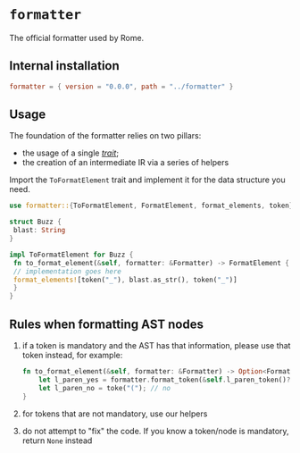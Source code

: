 # `formatter`

The official formatter used by Rome.

## Internal installation

```toml
formatter = { version = "0.0.0", path = "../formatter" }
```

## Usage

The foundation of the formatter relies on two pillars:

- the usage of a single [*trait*](https://doc.rust-lang.org/reference/items/traits.html);
- the creation of an intermediate IR via a series of helpers

Import the `ToFormatElement` trait and implement it for the data structure you need.

```rust
use formatter::{ToFormatElement, FormatElement, format_elements, token}

struct Buzz {
 blast: String
}

impl ToFormatElement for Buzz {
 fn to_format_element(&self, formatter: &Formatter) -> FormatElement {
 // implementation goes here
 format_elements![token("_"), blast.as_str(), token("_")]
 }
}

```

## Rules when formatting AST nodes

1. if a token is mandatory and the AST has that information, please use that token instead, for example:

	```rust
	fn to_format_element(&self, formatter: &Formatter) -> Option<FormatElement> {
		let l_paren_yes = formatter.format_token(&self.l_paren_token()?)?; // yes
		let l_paren_no = toke("("); // no
	}
	```

 1. for tokens that are not mandatory, use our helpers
 1. do not attempt to "fix" the code. If you know a token/node is mandatory, return `None` instead
